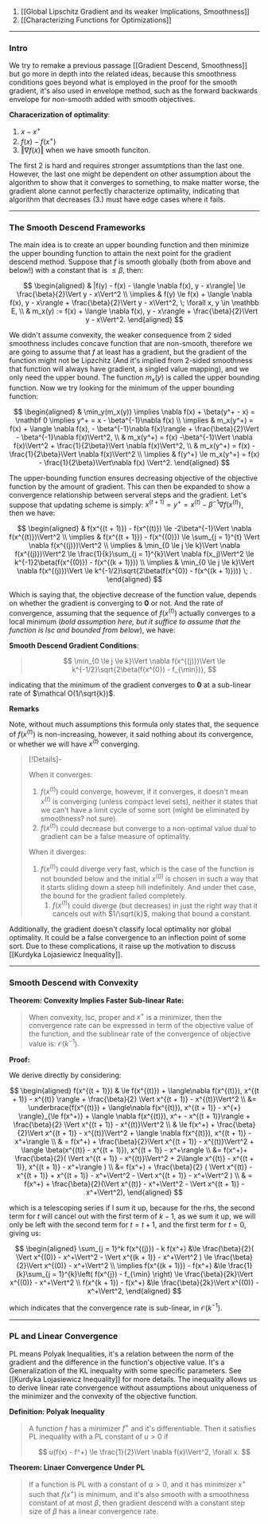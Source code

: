 1. [[Global Lipschitz Gradient and its weaker Implications, Smoothness]]
2. [[Characterizing Functions for Optimizations]]

---
### **Intro**

We try to remake a previous passage [[Gradient Descend, Smoothness]] but go more in depth into the related ideas, because this smoothness conditions goes beyond what is employed in the proof for the smooth gradient, it's also used in envelope method, such as the forward backwards envelope for non-smooth added with smooth objectives. 

**Characerization of optimality**: 

1. $x - x^+$
2. $f(x) - f(x^+)$ 
3. $\Vert \nabla f(x)\Vert$ when we have smooth funciton. 

The first 2 is hard and requires stronger assumtptions than the last one. However, the last one might be dependent on other assumption about the algorithm to show that it converges to something, to make matter worse, the gradient alone cannot perfectly characterize optimality, indicating that algorithm that decreases (3.) must have edge cases where it fails. 

---
### **The Smooth Descend Frameworks**

The main idea is to create an upper bounding function and then minimize the upper bounding function to attain the next point for the gradient descend method. Suppose that $f$ is smooth globally (both from above and below!) with a constant that is $\le \beta$, then: 

$$
\begin{aligned}
    & |f(y) - f(x) - \langle \nabla f(x), y - x\rangle| \le \frac{\beta}{2}\Vert y - x\Vert^2
    \\
    \implies
    & f(y) \le f(x) + \langle \nabla f(x), y - x\rangle + \frac{\beta}{2}\Vert y - x\Vert^2, \; \forall x, y \in \mathbb E,
    \\
    & m_x(y) := f(x) + \langle \nabla f(x), y - x\rangle + \frac{\beta}{2}\Vert y - x\Vert^2. 
\end{aligned}
$$

We didn't assume convexity, the weaker consequence from 2 sided smoothness includes concave function that are non-smooth, therefore we are going to assume that $f$ at least has a gradient, but the gradient of the function might not be Lipzchitz (And it's implied from 2-sided smoothness that function will always have gradient, a singled value mapping), and we only need the upper bound. The function $m_x(y)$ is called the upper bounding function. Now we try looking for the minimum of the upper bounding function: 

$$
\begin{aligned}
    & \min_y(m_x(y)) \implies
    \nabla f(x) + \beta(y^+ - x) = \mathbf 0 \implies y^+ = x - \beta^{-1}\nabla f(x)
    \\
    \implies &
    m_x(y^+) = f(x) + \langle \nabla f(x), - \beta^{-1}\nabla f(x)\rangle + \frac{\beta}{2}\Vert  - \beta^{-1}\nabla f(x)\Vert^2, 
    \\
    & 
    m_x(y^+) = f(x) -\beta^{-1}\Vert \nabla f(x)\Vert^2 + \frac{1}{2\beta}\Vert \nabla f(x)\Vert^2, 
    \\
    & 
    m_x(y^+) = f(x) - \frac{1}{2\beta}\Vert \nabla f(x)\Vert^2
    \\
    \implies
    & 
    f(y^+) \le m_x(y^+) = f(x) - \frac{1}{2\beta}\Vert\nabla f(x) \Vert^2. 
\end{aligned}
$$

The upper-bounding function ensures decreasing objective of the objective function by the amount of gradient. This can then be expanded to show a convergence relationship between serveral steps and the gradient. Let's suppose that updating scheme is simply: $x^{(t + 1)} = y^+ = x^{(t)} - \beta^{-1}\nabla f(x^{(t)})$, then we have: 

$$
\begin{aligned}
    & f(x^{(t + 1)}) - f(x^{(t)}) \le -2\beta^{-1}\Vert \nabla f(x^{(t)})\Vert^2
    \\
    \implies &
    f(x^{(t + 1)}) - f(x^{(0)}) \le 
    \sum_{j = 1}^{t} \Vert \nabla f(x^{(j)})\Vert^2
    \\
    \implies
    & 
    \min_{0 \le j \le k}\Vert \nabla f(x^{(j)})\Vert^2 \le 
    \frac{1}{k}\sum_{j = 1}^{k}\Vert \nabla f(x_j)\Vert^2
    \le k^{-1}2\beta(f(x^{(0)}) - f(x^{(k + 1)}))
    \\
    \implies & \min_{0 \le j \le k}\Vert \nabla f(x^{(j)})\Vert \le
    k^{-1/2}\sqrt{2\beta(f(x^{0}) - f(x^{(k + 1)}))} \; .
\end{aligned}
$$

Which is saying that, the objective decrease of the function value, depends on whether the gradient is converging to $\mathbf{0}$ or not. And the rate of convergence, assuming that the sequence of $f(x^{(t)})$ actually converges to a local minimum (*bold assumption here, but it suffice to assume that the function is lsc and bounded from below*), we have: 


**Smooth Descend Gradient Conditions**: 
> $$
> \min_{0 \le j \le k}\Vert \nabla f(x^{(j)})\Vert \le k^{-1/2}\sqrt{2\beta(f(x^{0}) - f_{\min})}, 
> $$

indicating that the minimum of the gradient converges to $\mathbf 0$ at a sub-linear rate of $\mathcal O(1/\sqrt{k})$. 

**Remarks**

Note, without much assumptions this formula only states that, the sequence of $f(x^{(t)})$ is non-increasing, however, it said nothing about its convergence, or whether we will have $x^{(t)}$ converging. 

> [!Details]-
> 
> When it converges:
>    1. $f(x^{(t)})$ could converge, however, if it converges, it doesn't mean $x^{(t)}$ is converging (unless compact level sets), neither it states that we can't have a limit cycle of some sort (might be eliminated by smoothness? not sure). 
>    2. $f(x^{(t)})$ could decrease but converge to a non-optimal value dual to gradient can be a false measure of optimality. 
> 
> When it diverges:
> 1. $f(x^{(t)})$ could diverge very fast, which is the case of the function is not bounded below and the initial $x^{(0)}$ is chosen in such a way that it starts sliding down a steep hill indefinitely. And under thet case, the bound for the gradient failed completely. 
>    1. $f(x^{(t)})$ could diverge (but decreases) in just the right way that it cancels out with $1/\sqrt{k}$, making that bound a constant. 

Additionally, the gradient doesn't classify local optimality nor global optimality. It could be a false convergence to an inflection point of some sort. Due to these complications, it raise up the motivation to discuss [[Kurdyka Lojasiewicz Inequality]]. 

---
### **Smooth Descend with Convexity**

**Theorem: Convexity Implies Faster Sub-linear Rate:**

> When convexity, lsc, proper and $x^+$ is a minimizer, then the convergence rate can be expressed in term of the objective value of the function, and the sublinear rate of the convergence of objective value is: $\mathcal O(k^{-1})$. 

**Proof:**

We derive directly by considering: 

$$
\begin{aligned}
    f(x^{(t + 1)}) 
    & \le 
    f(x^{(t)}) + \langle\nabla f(x^{(t)}), x^{(t + 1)} - x^{(t)} \rangle + \frac{\beta}{2}
    \Vert x^{(t + 1)} - x^{(t)}\Vert^2
    \\
    &= 
    \underbrace{f(x^{(t)}) + \langle\nabla f(x^{(t)}), x^{(t + 1)} - x^{+} \rangle}_{\le f(x^+)}
    + 
    \langle \nabla f(x^{(t)}), x^+ - x^{(t + 1)}\rangle
    + \frac{\beta}{2}
    \Vert x^{(t + 1)} - x^{(t)}\Vert^2
    \\
    & \le 
    f(x^+) + 
    \frac{\beta}{2}\Vert x^{(t + 1)} - x^{(t)}\Vert^2 + \langle \nabla f(x^{(t)}), x^{(t + 1)} - x^+\rangle
    \\
    & = 
    f(x^+) + \frac{\beta}{2}\Vert x^{(t + 1)} - x^{(t)}\Vert^2 +
    \langle \beta(x^{(t)} - x^{(t + 1)}), x^{(t + 1)} - x^+\rangle
    \\
    &= 
    f(x^+)+ \frac{\beta}{2}(
        \Vert x^{(t + 1)} - x^{(t)}\Vert^2 +
        2\langle x^{(t)} - x^{(t + 1)}, x^{(t + 1)} - x^+\rangle
    )
    \\
    &= f(x^+) + 
    \frac{\beta}{2}
    (
        \Vert x^{(t)} - x^{(t + 1)} + x^{(t + 1)} - x^+\Vert^2 - \Vert x^{(t + 1)} - x^+\Vert^2
    )
    \\
    & = f(x^+) + \frac{\beta}{2}(\Vert x^{(t)} - x^+\Vert^2  - \Vert x^{(t + 1)} - x^+\Vert^2), 
\end{aligned}
$$

which is a telescoping series if I sum it up, because for the rhs, the second term for $t$ will cancel out with the first term of $k - 1$, as we sum it up, we will only be left with the second term for $t = t + 1$, and the first term for $t = 0$, giving us: 

$$
\begin{aligned}
    \sum_{j = 1}^k f(x^{(j)}) - k f(x^+) 
    &\le 
    \frac{\beta}{2}(
        \Vert x^{(0)} - x^+\Vert^2 - \Vert x^{(k + 1)} - x^+\Vert^2
    ) \le \frac{\beta}{2}\Vert x^{(0)} - x^+\Vert^2
    \\
    \implies
    f(x^{(k + 1)}) - f(x^+) 
    &\le 
    \frac{1}{k}\sum_{j = 1}^{k}\left(
        f(x^{j}) - f_{\min}
    \right) \le \frac{\beta}{2k}\Vert x^{(0)} - x^+\Vert^2
    \\
    f(x^{k + 1}) - f(x^+) 
    &\le 
    \frac{\beta}{2k}\Vert x^{(0)} - x^+\Vert^2, 
\end{aligned}
$$

which indicates that the convergence rate is sub-linear, in $\mathcal O(k^{-1})$. 

---
### **PL and Linear Convergence**

PL means Polyak Inequalities, it's a relation between the norm of the gradient and the difference in the function's objective value. It's a Generalization of the KL inequality with some specific parameters. See [[Kurdyka Lojasiewicz Inequality]] for more details. The inequality allows us to derive linear rate convergence without assumptions about uniqueness of the minimizer and the convexity of the objective function. 

**Definition: Polyak Inequality**

> A function $f$ has a minimizer $f^+$ and it's differentiable. Then it satisfies PL inequality with a PL constant of $u > 0$ if 
> 
> $$
> u(f(x) - f^+) \le \frac{1}{2}\Vert \nabla f(x)\Vert^2, \forall x. 
> $$

**Theorem: Linaer Convergence Under PL** 

> If a function is PL with a constant of $\alpha > 0$, and it has minimizer $x^+$ such that $f(x^+)$ is minimum, and it's also smooth with a smoothness constant of at most $\beta$, then gradient descend with a constant step size of $\beta$ has a linear convergence rate. 

